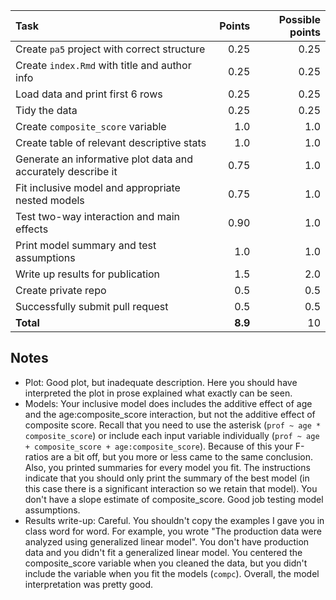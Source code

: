 |                             Task                             |  Points | Possible points |
| :----------------------------------------------------------- | ------: | --------------: |
| Create `pa5` project with correct structure                  |    0.25 |            0.25 |
| Create `index.Rmd` with title and author info                |    0.25 |            0.25 |
| Load data and print first 6 rows                             |    0.25 |            0.25 |
| Tidy the data                                                |    0.25 |            0.25 |
| Create `composite_score` variable                            |     1.0 |             1.0 |
| Create table of relevant descriptive stats                   |     1.0 |             1.0 |
| Generate an informative plot data and accurately describe it |    0.75 |             1.0 |
| Fit inclusive model and appropriate nested models            |    0.75 |             1.0 |
| Test two-way interaction and main effects                    |    0.90 |             1.0 |
| Print model summary and test assumptions                     |     1.0 |             1.0 |
| Write up results for publication                             |     1.5 |             2.0 |
| Create private repo                                          |     0.5 |             0.5 |
| Successfully submit pull request                             |     0.5 |             0.5 |
| **Total**                                                    | **8.9** |              10 |

## Notes

- Plot: Good plot, but inadequate description. Here you should have interpreted 
the plot in prose explained what exactly can be seen. 
- Models: Your inclusive model does includes the additive effect of age and the 
age:composite_score interaction, but not the additive effect of composite score. 
Recall that you need to use the asterisk (`prof ~ age * composite_score`) or 
include each input variable individually 
(`prof ~ age + composite_score + age:composite_score`). Because of this your 
F-ratios are a bit off, but you more or less came to the same conclusion. Also, 
you printed summaries for every model you fit. The instructions indicate that 
you should only print the summary of the best model (in this case there is a 
significant interaction so we retain that model). You don't have a slope estimate 
of composite_score. Good job testing model assumptions. 
- Results write-up: Careful. You shouldn't copy the examples I gave you in class 
word for word. For example, you wrote "The production data were analyzed using 
generalized linear model". You don't have production data and you didn't fit a 
generalized linear model. You centered the composite_score variable when you 
cleaned the data, but you didn't include the variable when you fit the models 
(`compc`). Overall, the model interpretation was pretty good.



